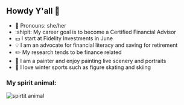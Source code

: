 ## Howdy Y'all 👋

  * :yellow_heart: Pronouns: she/her
  * :shipit:  My career goal is to become a Certified Financial Advisor
  * :dollar: I start at Fidelity Investments in June 
  * :bulb: I am an advocate for financial literacy and saving for retirement
  * :pencil2: My research tends to be finance related
  * :art: I am a painter and enjoy painting live scenery and portraits
  * :ski: I love winter sports such as figure skating and skiing
      
   ### My spirit animal:
   ![spirtit animal](https://media.giphy.com/media/OnQqgkPWJ17DG/giphy.gif)
